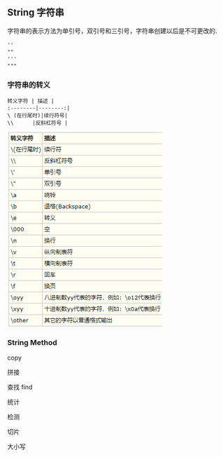 ## String 字符串 

字符串的表示方法为单引号，双引号和三引号，字符串创建以后是不可更改的. 


    ''
    ""
    '''
    """
    

### 字符串的转义

    转义字符 | 描述 |
    :--------|--------:|
    \ (在行尾时)|续行符号|
    \\      |反斜杠符号 |


![string](https://raw.githubusercontent.com/mklsw/lobcn/master/String/string_escape.png)


### String Method 

copy

拼接

查找 find

统计

检测

切片

大小写
